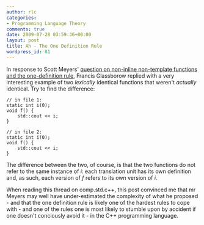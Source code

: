 ```yaml
---
author: rlc
categories:
- Programming Language Theory
comments: true
date: 2009-07-28 03:59:36+00:00
layout: post
title: Ah - The One Definition Rule
wordpress_id: 81
---
```


In response to Scott Meyers' [question on non-inline non-template functions and the one-definition rule](http://groups.google.com/group/comp.std.c++/msg/863b3f502efae0e0), Francis Glassborow replied with a very interesting example of two _lexically_ identical functions that weren't _actually_ identical. <!--more-->
Try to find the difference:

    // in file 1:
    static int i(0);
    void f() {
        std::cout << i;
    }

    // in file 2:
    static int i(0);
    void f() {
        std::cout << i;
    }

The difference between the two, of course, is that the two functions do not refer to the same instance of _i_: each translation unit has its own definition and, as such, each version of _f_ refers to its own version of _i_.

When reading this thread on comp.std.c++, this post convinced me that mr Meyers may well have under-estimated the complexity of what he proposed - and that the one definition rule is likely one of the hardest rules to cope with - and one of the rules one is most likely to stumble upon by accident if one doesn't conciously avoid it - in the C++ programming language.